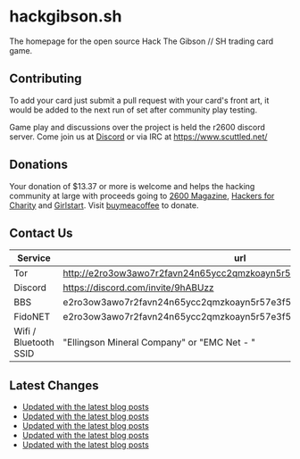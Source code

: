 # hackgibson.sh
The homepage for the open source Hack The Gibson // SH trading card game.


## Contributing

To add your card just submit a pull request with your card's front art, it would be added to the next run of set after community play testing.

Game play and discussions over the project is held the r2600 discord server. Come join us at [Discord](https://discord.com/invite/9hABUzz) or via IRC at https://www.scuttled.net/


## Donations

Your donation of $13.37 or more is welcome and helps the hacking community at large with proceeds going to [2600 Magazine](https://2600.com/), [Hackers for Charity](https://hackersforcharity.org) and [Girlstart](https://girlstart.org).  Visit [buymeacoffee](https://www.buymeacoffee.com/hackgibson.sh) to donate.


## Contact Us

Service | url
-|-
Tor | http://e2ro3ow3awo7r2favn24n65ycc2qmzkoayn5r57e3f56nvjwdcgg32ad.onion
Discord | https://discord.com/invite/9hABUzz
BBS | e2ro3ow3awo7r2favn24n65ycc2qmzkoayn5r57e3f56nvjwdcgg32ad.onion:23
FidoNET | e2ro3ow3awo7r2favn24n65ycc2qmzkoayn5r57e3f56nvjwdcgg32ad.onion:24554
Wifi / Bluetooth SSID | "Ellingson Mineral Company" or "EMC Net - <fidonet address>"

## Latest Changes
<!-- BLOG-POST-LIST:START -->
- [Updated with the latest blog posts](https://github.com/DFW2600/hackgibson.sh/commit/7326b8f6a2c4af4751a17d950ccb2cd8245b827b)
- [Updated with the latest blog posts](https://github.com/DFW2600/hackgibson.sh/commit/35e4ee5edbd43d82e7d65532d38845dea7587dbe)
- [Updated with the latest blog posts](https://github.com/DFW2600/hackgibson.sh/commit/08bce4755b6112a7a31f4cf2e3e27fb1b1ec94b2)
- [Updated with the latest blog posts](https://github.com/DFW2600/hackgibson.sh/commit/f109920e44075f6c8e8da0c6a0d74cb050aeb6f6)
- [Updated with the latest blog posts](https://github.com/DFW2600/hackgibson.sh/commit/75e9e731eb889e0a9eea46044509714ddbe32983)
<!-- BLOG-POST-LIST:END -->
